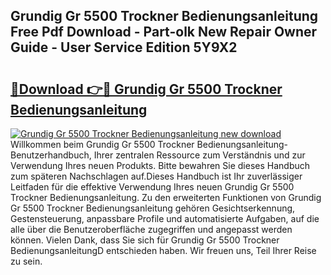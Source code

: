## Grundig Gr 5500 Trockner Bedienungsanleitung Free Pdf Download - Part-olk New Repair Owner Guide - User Service Edition 5Y9X2

# <h2><a href="http://df14pwg.blite.top/?on=Grundig+Gr+5500+Trockner+Bedienungsanleitung">🔗Download 👉🔴 Grundig Gr 5500 Trockner Bedienungsanleitung</a></h2>

[![Grundig Gr 5500 Trockner Bedienungsanleitung new download](https://i.imgur.com/lujVjoI.png)](http://df14pwg.blite.top/?on=Grundig+Gr+5500+Trockner+Bedienungsanleitung)
Willkommen beim Grundig Gr 5500 Trockner Bedienungsanleitung-Benutzerhandbuch, Ihrer zentralen Ressource zum Verständnis und zur Verwendung Ihres neuen Produkts. Bitte bewahren Sie dieses Handbuch zum späteren Nachschlagen auf.Dieses Handbuch ist Ihr zuverlässiger Leitfaden für die effektive Verwendung Ihres neuen Grundig Gr 5500 Trockner Bedienungsanleitung. Zu den erweiterten Funktionen von Grundig Gr 5500 Trockner Bedienungsanleitung gehören Gesichtserkennung, Gestensteuerung, anpassbare Profile und automatisierte Aufgaben, auf die alle über die Benutzeroberfläche zugegriffen und angepasst werden können. Vielen Dank, dass Sie sich für Grundig Gr 5500 Trockner BedienungsanleitungD entschieden haben. Wir freuen uns, Teil Ihrer Reise zu sein.
